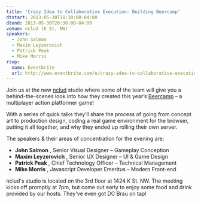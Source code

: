 ```yaml
---
title: 'Crazy Idea to Collaborative Execution: Building Beercamp'
dtstart: 2013-05-30T18:30:00-04:00
dtend: 2013-05-30T20:30:00-04:00
venue: nclud (K St. NW)
speakers:
  - John Salmon
  - Maxim Leyzerovich
  - Patrick Peak
  - Mike Morris
rsvp:
  name: Eventbrite
  url: http://www.eventbrite.com/e/crazy-idea-to-collaborative-execution-building-beercamp-tickets-6779119529
---
```


Join us at the new [nclud](http://nclud.com/) studio where some of the team will give you a behind-the-scenes look into how they created this year’s [Beercamp](http://2013.beercamp.com/) – a multiplayer action platformer game!

With a series of quick talks they’ll share the process of going from concept art to production design, coding a real game environment for the browser, putting it all together, and why they ended up rolling their own server.

The speakers & their areas of concentration for the evening are:

- **John Salmon** , Senior Visual Designer – Gameplay Conception
- **Maxim Leyzerovich** , Senior UX Designer – UI & Game Design
- **Patrick Peak** , Chief Technology Officer – Technical Management
- **Mike Morris** , Javascript Developer Emeritus – Modern Front-end

nclud's studio is located on the 3rd floor at 1424 K St. NW. The meeting kicks off promptly at 7pm, but come out early to enjoy some food and drink provided by our hosts. They've even got DC Brau on tap!